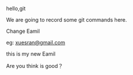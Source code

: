 hello,git

We are going to record some git commands here.

Change Eamil

eg: xuesran@gmail.com

this is my new Eamil

Are you think is good？